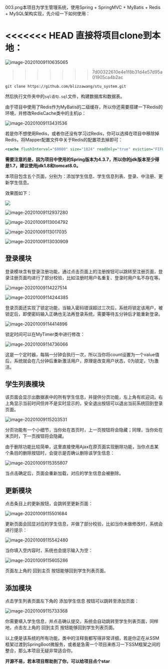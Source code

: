 003.png本项目为学生管理系统，使用Spring + SpringMVC + MyBatis + Redis + MySQL架构实现，先介绍一下如何使用：

<<<<<<< HEAD
直接将项目clone到本地：
=======
![image-20201009110635065](https://github.com/blizzawang/stu_system/blob/master/imgs/001.png)
>>>>>>> 7d00322610e4e1f8b31d4e57d95a01905ca4b2ac

```git
git clone https://github.com/blizzawang/stu_system.git
```

然后执行文件夹中的```sql语句.sql```文件，构建数据库和数据表。

由于项目中使用了Redis作为MyBatis的二级缓存，所以你还需要搭建一下Redis的环境，并修改RedisCache类中的主机ip：

![image-20201009113431536](C:\Users\Administrator\Desktop\stu_system\imgs\01.png)

若是你不想使用Redis，或者你还没有学习过Redis，你可以选择在项目中移除掉Redis，将Mapper配置文件中关于Redis的配置项去掉即可：

```xml
<cache flushInterval="60000" size="1024" readOnly="true" eviction="FIFO" type="com.wwj.util.RedisCache"/>
```

**需要注意的是，因为项目中使用的Spring版本为4.3.7，所以你的jdk版本至少得是1.7，建议使用jdk1.8和tomcat8.0。**

本项目包含五个页面，分别为：添加学生信息、学生信息列表、登录、中注册、更新学生信息。

效果图如下：

![](C:\Users\Administrator\Desktop\stu_system\imgs\02.png)

![image-20201009112937280](C:\Users\Administrator\Desktop\stu_system\imgs\03.png)

![image-20201009113004792](C:\Users\Administrator\Desktop\stu_system\imgs\04.png)

![image-20201009113017035](C:\Users\Administrator\Desktop\stu_system\imgs\05.png)

![image-20201009113030909](C:\Users\Administrator\Desktop\stu_system\imgs\06.png)

## 登录模块

登录模块含有登录注册功能，通过点击页面上的注册按钮可以跳转至注册页面，登录注册页面均进行了部分校验，比如注册时用户名重复、登录时用户名不存在等。

![image-20201009114227514](C:\Users\Administrator\Desktop\stu_system\imgs\07.png)

![image-20201009114244385](C:\Users\Administrator\Desktop\stu_system\imgs\08.png)

登录页面还实现了锁定功能，当输入密码错误超过三次后，系统将锁定该用户，被锁定后，即使密码输入正确也无法再登录系统，需要等待五分钟后才能重新登录。

![image-20201009114414896](C:\Users\Administrator\Desktop\stu_system\imgs\09.png)

锁定时间可以在MyTimer类中进行修改：

![image-20201009114736066](C:\Users\Administrator\Desktop\stu_system\imgs\10.png)

这是一个定时器，每隔一分钟会执行一次，所以当你将count设置为一个value值后，系统就会在几分钟后重新激活用户，原理是改变用户状态，0为锁定，1为激活。

## 学生列表模块

该页面会显示出数据表中的所有学生信息，并提供分页功能，左上角有欢迎词，右上角显示当前时间但并不是实时显示的，安全退出按钮可以退出当前系统回到登录页面。

![image-20201009115203531](C:\Users\Administrator\Desktop\stu_system\imgs\11.png)

分页功能有一个小细节，当你处在首页时，上一页按钮将会隐藏；同理，当你处在末页时，下一页按钮将会隐藏。

由于删除功能比较简单，这里直接使用Ajax在原页面实现删除功能，当你点击某个条目的删除按钮时，会提示是否确认删除该学生信息：

![image-20201009115355807](C:\Users\Administrator\Desktop\stu_system\imgs\12.png)

当点击确定后，页面会重新加载，对应的学生信息会被删除。

## 更新模块

点击条目上的更新按钮，会跳转至更新页面：

![image-20201009115501684](C:\Users\Administrator\Desktop\stu_system\imgs\13.png)

更新页面会回显对应的学生信息，并做了部分校验，比如当你未做修改时，系统会进行提示：

![image-20201009115542480](C:\Users\Administrator\Desktop\stu_system\imgs\0015.png)

当你填入空内容时，系统也会提示输入为空：

![image-20201009115605286](C:\Users\Administrator\Desktop\stu_system\imgs\14.png)

页面左上角的 回到主页 按钮能够回到学生列表页面。

## 添加模块

点击学生列表页面左下角的 添加学生信息 按钮可以跳转至添加页面：

![image-20201009115733368](C:\Users\Administrator\Desktop\stu_system\imgs\15.png)

你需要填入学生信息，并点击确认提交，系统会自动跳转至学生列表页面，同样地，点击左上角的 回到主页 按钮能够回到学生列表页面。

以上便是该系统的所有功能，类中的注释我都写得非常详细，若是你正在从SSM框架过渡到SpringBoot微服务，或者是急需一个项目来练习一下SSM框架之间的整合，那么本项目无疑非常适合你。

**开源不易，若本项目帮助到了你，可以给项目点个star**

